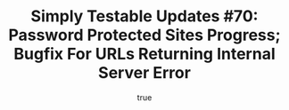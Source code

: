 ---
layout: default
title: "Simply Testable Updates #70: Password Protected Sites Progress; Bugfix For URLs Returning Internal Server Error"
author:
    name: Jon Cram
    url: https://github.com/webignition
continue_reading: false
newsletter:
    issue_number: 70th
    url: https://us5.campaign-archive1.com/?u=ac75e33d993d2b502e333ddd0&amp;id=5cb49eccbf
    highlights:
        - Core application being updated for testing password-protected sites
        - Bugfix for obscure HTML validation issue
    closing_sentence: Expect the next newsletter a week from now on December 25. Or maybe December 24 or 26 or 27.
---